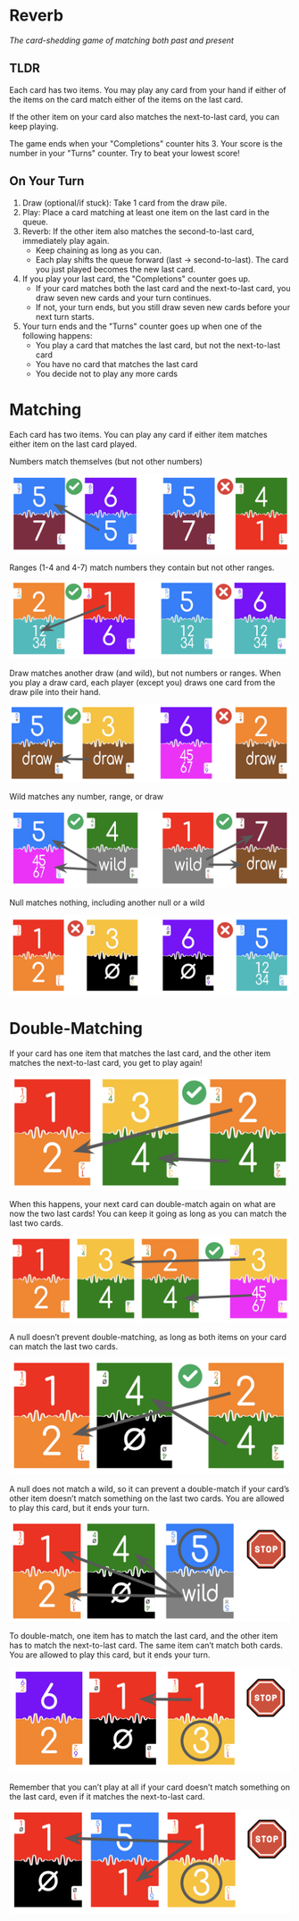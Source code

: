 # Reverb

_The card-shedding game of matching both past and present_

## TLDR

Each card has two items. You may play any card from your hand if either of the items on the card match either of the items on the last card.

If the other item on your card also matches the next-to-last card, you can keep playing. 

The game ends when your "Completions" counter hits 3. Your score is the number in your "Turns" counter. Try to beat your lowest score!

## On Your Turn

1. Draw (optional/if stuck): Take 1 card from the draw pile.
2. Play: Place a card matching at least one item on the last card in the queue.
3. Reverb: If the other item also matches the second-to-last card, immediately play again.
   * Keep chaining as long as you can.
   * Each play shifts the queue forward (last → second-to-last). The card you just played becomes the new last card.
4. If you play your last card, the "Completions" counter goes up.
   * If your card matches both the last card and the next-to-last card, you draw seven new cards and your turn continues.
   * If not, your turn ends, but you still draw seven new cards before your next turn starts.
5. Your turn ends and the "Turns" counter goes up when one of the following happens:
   * You play a card that matches the last card, but not the next-to-last card
   * You have no card that matches the last card
   * You decide not to play any more cards

# Matching

Each card has two items. You can play any card if either item matches either item on the last card played.

Numbers match themselves (but not other numbers)

![alt text](images/readme/readme1.png)

Ranges (1-4 and 4-7) match numbers they contain but not other ranges.

![alt text](images/readme/readme2.png)

Draw matches another draw (and wild), but not numbers or ranges. When you play a draw card, each player (except you) draws one card from the draw pile into their hand.

![alt text](images/readme/readme3.png)

Wild matches any number, range, or draw

![alt text](images/readme/readme4.png)

Null matches nothing, including another null or a wild

![alt text](images/readme/readme5.png)

# Double-Matching

If your card has one item that matches the last card, and the other item matches the next-to-last card, you get to play again!

![alt text](images/readme/readme6.png)

When this happens, your next card can double-match again on what are now the two last cards! You can keep it going as long as you can match the last two cards.

![alt text](images/readme/readme7.png)

A null doesn’t prevent double-matching, as long as both items on your card can match the last two cards.

![alt text](images/readme/readme9.png)

A null does not match a wild, so it can prevent a double-match if your card’s other item doesn’t match something on the last two cards. You are allowed to play this card, but it ends your turn.

![alt text](images/readme/readme10.png)

To double-match, one item has to match the last card, and the other item has to match the next-to-last card. The same item can’t match both cards. You are allowed to play this card, but it ends your turn.

![alt text](images/readme/readme8.png)

Remember that you can’t play at all if your card doesn’t match something on the last card, even if it matches the next-to-last card.

![alt text](images/readme/readme11.png)
